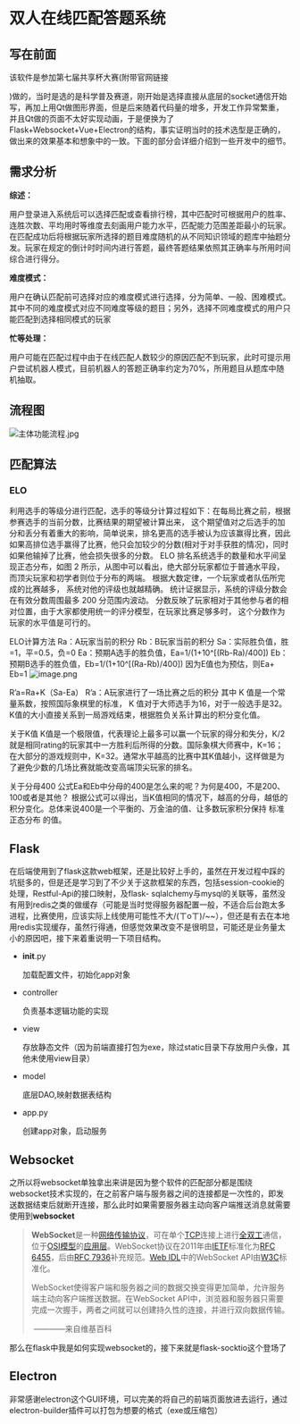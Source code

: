 # 双人在线匹配答题系统

## 写在前面

该软件是参加第七届共享杯大赛(附带官网链接

[共享杯]: http://share.escience.net.cn/nav/newIndex

)做的，当时是选的是科学普及赛道，刚开始是选择直接从底层的socket通信开始写，再加上用Qt做图形界面，但是后来随着代码量的增多，开发工作异常繁重，并且Qt做的页面不太好实现动画，于是便换为了Flask+Websocket+Vue+Electron的结构，事实证明当时的技术选型是正确的，做出来的效果基本和想象中的一致。下面的部分会详细介绍到一些开发中的细节。

## **需求分析**

**综述：**

用户登录进入系统后可以选择匹配或查看排行榜，其中匹配时可根据用户的胜率、连胜次数、平均用时等维度去刻画用户能力水平，匹配能力范围差距最小的玩家。在匹配成功后将根据玩家所选择的题目难度随机的从不同知识领域的题库中抽题分发。玩家在规定的倒计时时间内进行答题，最终答题结果依照其正确率与所用时间综合进行得分。

**难度模式：**

用户在确认匹配前可选择对应的难度模式进行选择，分为简单、一般、困难模式。其中不同的难度模式对应不同难度等级的题目；另外，选择不同难度模式的用户只能匹配到选择相同模式的玩家

**忙等处理：**

用户可能在匹配过程中由于在线匹配人数较少的原因匹配不到玩家，此时可提示用户尝试机器人模式，目前机器人的答题正确率约定为70%，所用题目从题库中随机抽取。

## 流程图

![主体功能流程.jpg](https://i.loli.net/2019/09/29/sCS16wbFHOoQUIB.png)

## 匹配算法

### ELO

利用选手的等级分进行匹配，选手的等级分计算过程如下：在每局比赛之前，根据参赛选手的当前分数，比赛结果的期望被计算出来， 这个期望值对之后选手的加分和丢分有着重大的影响，简单说来，排名更高的选手被认为应该赢得比赛，因此如果高排位选手赢得了比赛，他只会加较少的分数(相对于对手获胜的情况)，同时如果他输掉了比赛，他会损失很多的分数。 ELO 排名系统选手的数量和水平间呈现正态分布，如图 2 所示，从图中可以看出，绝大部分玩家都位于普通水平段，而顶尖玩家和初学者则位于分布的两端。 根据大数定律，一个玩家或者队伍所完成的比赛越多， 系统对他的评级也就越精确。 统计证据显示，系统的评级分数会在有效分数周围最多 200 分范围内波动。 分数反映了玩家相对于其他参与者的相对位置，由于大家都使用统一的评分模型，在玩家比赛足够多时， 这个分数作为玩家的水平值是可行的。

ELO计算方法
Ra：A玩家当前的积分
Rb：B玩家当前的积分
Sa：实际胜负值，胜=1，平=0.5，负=0
Ea：预期A选手的胜负值，Ea=1/(1+10^[(Rb-Ra)/400])
Eb：预期B选手的胜负值，Eb=1/(1+10^[(Ra-Rb)/400])
因为E值也为预估，则Ea+ Eb=1
![image.png](https://i.loli.net/2019/09/28/BOCdh1Gx3T8nur6.png)

R’a=Ra+K（Sa-Ea）
R’a：A玩家进行了一场比赛之后的积分
其中 K 值是一个常量系数，按照国际象棋里的标准， K 值对于大师选手为16，对于一般选手是32。K值的大小直接关系到一局游戏结束，根据胜负关系计算出的积分变化值。

关于K值
K值是一个极限值，代表理论上最多可以赢一个玩家的得分和失分，K/2就是相同rating的玩家其中一方胜利后所得的分数。国际象棋大师赛中，K=16；在大部分的游戏规则中，K=32。通常水平越高的比赛中其K值越小，这样做是为了避免少数的几场比赛就能改变高端顶尖玩家的排名。

关于分母400
公式Ea和Eb中分母的400是怎么来的呢？为何是400，不是200、100或者是其他？
根据公式可以得出，当K值相同的情况下，越高的分母，越低的积分变化。总体来说400是一个平衡的、万金油的值、让多数玩家积分保持 标准正态分布 的值。

## Flask

在后端使用到了flask这款web框架，还是比较好上手的，虽然在开发过程中踩的坑挺多的，但是还是学习到了不少关于这款框架的东西，包括session-cookie的处理，Restful-Api的接口映射，及flask- sqlalchemy与mysql的关联等，虽然没有用到redis之类的做缓存（可能是当时觉得服务器配置一般，不适合后台跑太多进程，比赛使用，应该实际上线使用可能性不大/(ㄒoㄒ)/~~），但还是有去在本地用redis实现缓存，虽然行得通，但感觉效果改变不是很明显，可能还是业务量太小的原因吧，接下来着重说明一下项目结构。

- __init__.py

  加载配置文件，初始化app对象

- controller

  负责基本逻辑功能的实现

- view

  存放静态文件（因为前端直接打包为exe，除过static目录下存放用户头像，其他未使用view目录）

- model

  底层DAO,映射数据表结构

- app.py

  创建app对象，启动服务

## Websocket

之所以将websocket单独拿出来讲是因为整个软件的匹配部分都是围绕websocket技术实现的，在之前客户端与服务器之间的连接都是一次性的，即发送数据结束后就断开连接，那么此时如果需要服务器主动向客户端推送消息就需要使用到**websocket**

> **WebSocket**是一种[网络传输协议](https://zh.wikipedia.org/wiki/%E7%BD%91%E7%BB%9C%E4%BC%A0%E8%BE%93%E5%8D%8F%E8%AE%AE)，可在单个[TCP](https://zh.wikipedia.org/wiki/%E4%BC%A0%E8%BE%93%E6%8E%A7%E5%88%B6%E5%8D%8F%E8%AE%AE)连接上进行[全双工](https://zh.wikipedia.org/wiki/%E5%85%A8%E9%9B%99%E5%B7%A5)通信，位于[OSI模型](https://zh.wikipedia.org/wiki/OSI%E6%A8%A1%E5%9E%8B)的[应用层](https://zh.wikipedia.org/wiki/%E5%BA%94%E7%94%A8%E5%B1%82)。WebSocket协议在2011年由[IETF](https://zh.wikipedia.org/wiki/%E4%BA%92%E8%81%94%E7%BD%91%E5%B7%A5%E7%A8%8B%E4%BB%BB%E5%8A%A1%E7%BB%84)标准化为[RFC 6455](https://tools.ietf.org/html/rfc6455)，后由[RFC 7936](https://tools.ietf.org/html/rfc7936)补充规范。[Web IDL](https://zh.wikipedia.org/w/index.php?title=Web_IDL&action=edit&redlink=1)中的WebSocket API由[W3C](https://zh.wikipedia.org/wiki/%E4%B8%87%E7%BB%B4%E7%BD%91%E8%81%94%E7%9B%9F)标准化。
>
> WebSocket使得客户端和服务器之间的数据交换变得更加简单，允许服务端主动向客户端推送数据。在WebSocket API中，浏览器和服务器只需要完成一次握手，两者之间就可以创建持久性的连接，并进行双向数据传输。
>
> ​																		————来自维基百科

那么在flask中我是如何实现websocket的，接下来就是flask-socktio这个登场了

## Electron

非常感谢electron这个GUI环境，可以完美的将自己的前端页面放进去运行，通过electron-builder插件可以打包为想要的格式（exe或压缩包）